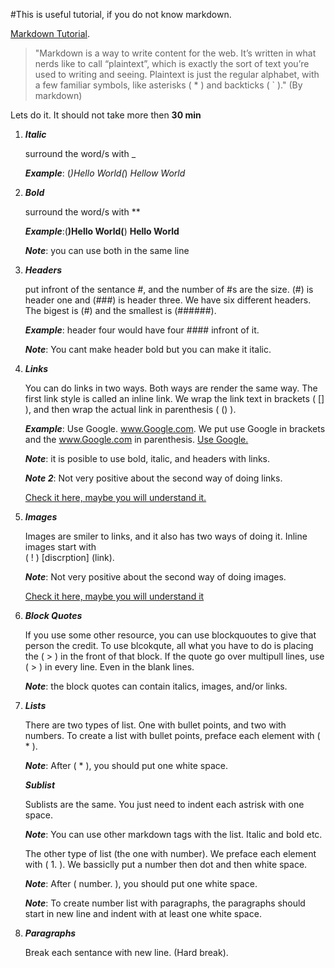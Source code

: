 #This is useful tutorial, if you do not know markdown. 

[Markdown Tutorial](https://www.markdowntutorial.com/).

> "Markdown is a way to write content for the web. It’s written in what nerds like
to call “plaintext”, which is exactly the sort of text you’re used to writing
and seeing. Plaintext is just the regular alphabet, with a few familiar
symbols, like asterisks ( * ) and backticks ( ` )." (By markdown) 

Lets do it. It should not take more then **30 min**

1. **_Italic_**

    surround the word/s with _

    **_Example_**: (_)Hello World(_) _Hellow World_

2. **_Bold_**

    surround the word/s with **

    **_Example_**:(**)Hello World(**) **Hello World**

    **_Note_**: you can use both in the same line

3. **_Headers_** 

    put infront of the sentance #, and the number of #s are the size. (#) is header one and (###) is header three. We have six different headers. The bigest is (#) and the smallest is (######).

    **_Example_**: header four would have four #### infront of it.    

    **_Note_**: You cant make header bold but you can make it italic.

4. **_Links_**

    You can do links in two ways. Both ways are render the same way. The first link style is called an inline link. We wrap the link text in brackets ( [] ), and then wrap the actual link in parenthesis ( () ).

    **_Example_**: Use Google. www.Google.com. We put use Google in brackets and the www.Google.com in parenthesis. [Use Google.](www.Google.com)

    **_Note_**: it is posible to use bold, italic, and headers with links.

    **_Note 2_**: Not very positive about the second way of doing links. 
    
    [Check it here, maybe you will understand it.](https://www.markdowntutorial.com/lesson/3/)

5. **_Images_**

    Images are smiler to links, and it also has two ways of doing it. Inline images start with    
    ( ! ) [discrption] (link).

    **_Note_**: Not very positive about the second way of doing images. 
    
    [Check it here, maybe you will understand it](https://www.markdowntutorial.com/lesson/4/)

6. **_Block Quotes_**

    If you use some other resource, you can use blockquoutes to give that person the credit. To use blcokqute, all what you have to do is placing the ( > ) in the front of that block. If the quote go over multipull lines, use ( > ) in every line. Even in the blank lines. 

    **_Note_**: the block quotes can contain italics, images, and/or links.

7. **_Lists_**

    There are two types of list. One with bullet points, and two with numbers. To create a list with bullet points, preface each element with ( * ).

    **_Note_**: After ( * ), you should put one white space. 

    **_Sublist_**

    Sublists are the same. You just need to indent each astrisk with one space.

    **_Note_**: You can use other markdown tags with the list. Italic and bold etc. 

    The other type of list (the one with number). We preface each element with ( 1. ). We bassiclly put a number then dot and then white space. 

    **_Note_**: After ( number. ), you should put one white space.

    **_Note_**: To create number list with paragraphs, the paragraphs should start in new line and indent with at least one white space. 

8. **_Paragraphs_**

    Break each sentance with new line. (Hard break).